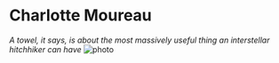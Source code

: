 # Charlotte Moureau #
*A towel, it says, is about the most massively useful thing an interstellar hitchhiker can have*
![photo](https://github.com/CharlotteMoureau/markdown-challenge/blob/master/IMG_20200718_133317.jpg?raw=true)

